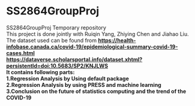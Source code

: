 # SS2864GroupProj<br/>
SS2864GroupProj Temporary repository<br/>
This project is done jointly with Ruiqin Yang, Zhiying Chen and Jiahao Liu.<br/>
The dataset used can be found from <b
r/>https://health-infobase.canada.ca/covid-19/epidemiological-summary-covid-19-cases.html<br/>
https://dataverse.scholarsportal.info/dataset.xhtml?persistentId=doi:10.5683/SP2/KNJLWS<br/>
It contains following parts:<br/>
  1.Regression Analysis by Using default package<br/>
  2.Regression Analysis by using PRESS and machine learning<br/>
  3.Conclusion on the future of statistics computing and the trend of the COVID-19<br/>

